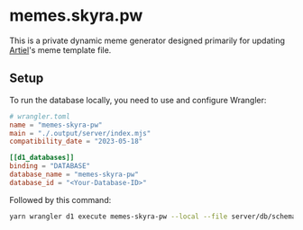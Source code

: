 # memes.skyra.pw

This is a private dynamic meme generator designed primarily for updating [Artiel](https://github.com/skyra-project/artiel)'s meme template file.

## Setup

To run the database locally, you need to use and configure Wrangler:

```toml
# wrangler.toml
name = "memes-skyra-pw"
main = "./.output/server/index.mjs"
compatibility_date = "2023-05-18"

[[d1_databases]]
binding = "DATABASE"
database_name = "memes-skyra-pw"
database_id = "<Your-Database-ID>"
```

Followed by this command:

```bash
yarn wrangler d1 execute memes-skyra-pw --local --file server/db/schema.sql
```
